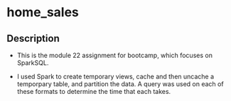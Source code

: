 # home_sales

## Description
* This is the module 22 assignment for bootcamp, which focuses on SparkSQL.

* I used Spark to create temporary views, cache and then uncache a temporpary table, and partition the data. A query was used on each of these formats to determine the time that each takes. 